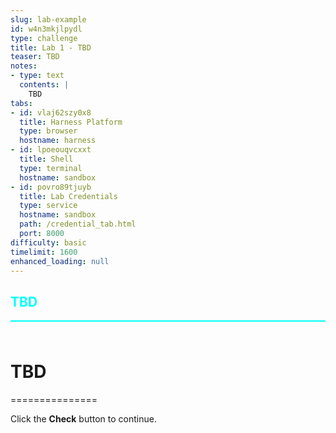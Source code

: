 ```yaml
---
slug: lab-example
id: w4n3mkjlpydl
type: challenge
title: Lab 1 - TBD
teaser: TBD
notes:
- type: text
  contents: |
    TBD
tabs:
- id: vlaj62szy0x8
  title: Harness Platform
  type: browser
  hostname: harness
- id: lpoeouqvcxxt
  title: Shell
  type: terminal
  hostname: sandbox
- id: povro89tjuyb
  title: Lab Credentials
  type: service
  hostname: sandbox
  path: /credential_tab.html
  port: 8000
difficulty: basic
timelimit: 1600
enhanced_loading: null
---
```


<style type="text/css" rel="stylesheet">
hr.cyan { background-color: cyan; color: cyan; height: 2px; margin-bottom: -10px; }
h2.cyan { color: cyan; }
</style><h2 class="cyan">TBD</h2>
<hr class="cyan">
<br><br>

# TBD

===============

Click the **Check** button to continue.
